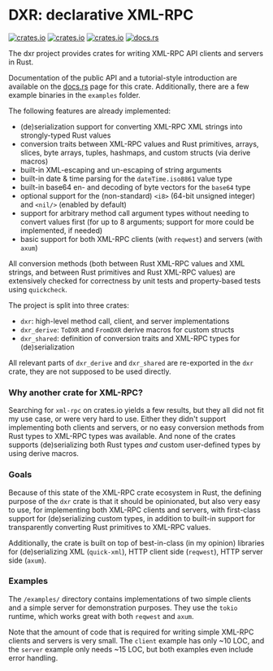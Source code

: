 # DXR: declarative XML-RPC

[![crates.io](https://img.shields.io/crates/v/dxr.svg)](https://crates.io/crates/dxr/)
[![crates.io](https://img.shields.io/crates/d/dxr.svg)](https://crates.io/crates/dxr/)
[![crates.io](https://img.shields.io/crates/l/dxr.svg)](https://crates.io/crates/dxr/)
[![docs.rs](https://docs.rs/dxr/badge.svg)](https://docs.rs/dxr/)

The dxr project provides crates for writing XML-RPC API clients and servers in Rust.

Documentation of the public API and a tutorial-style introduction are available on
the [docs.rs](https://docs.rs/dxr/) page for this crate. Additionally, there are a few
example binaries in the `examples` folder.

The following features are already implemented:

- (de)serialization support for converting XML-RPC XML strings into strongly-typed Rust values
- conversion traits between XML-RPC values and Rust primitives, arrays, slices, byte arrays,
  tuples, hashmaps, and custom structs (via derive macros)
- built-in XML-escaping and un-escaping of string arguments
- built-in date & time parsing for the `dateTime.iso8861` value type
- built-in base64 en- and decoding of byte vectors for the `base64` type
- optional support for the (non-standard) `<i8>` (64-bit unsigned integer) and `<nil/>`
  (enabled by default)
- support for arbitrary method call argument types without needing to convert values
  first (for up to 8 arguments; support for more could be implemented, if needed)
- basic support for both XML-RPC clients (with `reqwest`) and servers (with `axum`)

All conversion methods (both between Rust XML-RPC values and XML strings, and between
Rust primitives and Rust XML-RPC values) are extensively checked for correctness by unit
tests and property-based tests using `quickcheck`.

The project is split into three crates:

- `dxr`: high-level method call, client, and server implementations
- `dxr_derive`: `ToDXR` and `FromDXR` derive macros for custom structs
- `dxr_shared`: definition of conversion traits and XML-RPC types for (de)serialization  

All relevant parts of `dxr_derive` and `dxr_shared` are re-exported in the `dxr` crate,
they are not supposed to be used directly.

### Why another crate for XML-RPC?

Searching for `xml-rpc` on crates.io yields a few results, but they all did not fit my
use case, or were very hard to use. Either they didn't support implementing both clients
and servers, or no easy conversion methods from Rust types to XML-RPC types was available.
And none of the crates supports (de)serializing both Rust types *and* custom user-defined
types by using derive macros.

### Goals

Because of this state of the XML-RPC crate ecosystem in Rust, the defining purpose of the
`dxr` crate is that it should be opinionated, but also very easy to use, for implementing
both XML-RPC clients and servers, with first-class support for (de)serializing custom
types, in addition to built-in support for transparently converting Rust primitives to
XML-RPC values.

Additionally, the crate is built on top of best-in-class (in my opinion) libraries for
(de)serializing XML (`quick-xml`), HTTP client side (`reqwest`), HTTP server side
(`axum`).

### Examples

The `/examples/` directory contains implementations of two simple clients and a simple
server for demonstration purposes. They use the `tokio` runtime, which works great with
both `reqwest` and `axum`.

Note that the amount of code that is required for writing simple XML-RPC clients and
servers is very small. The `client` example has only ~10 LOC, and the `server` example
only needs ~15 LOC, but both examples even include error handling.
